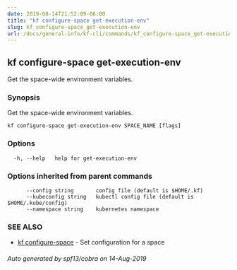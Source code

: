 ```yaml
---
date: 2019-08-14T21:52:09-06:00
title: "kf configure-space get-execution-env"
slug: kf_configure-space_get-execution-env
url: /docs/general-info/kf-cli/commands/kf_configure-space_get-execution-env/
---
```

## kf configure-space get-execution-env

Get the space-wide environment variables.

### Synopsis

Get the space-wide environment variables.

```
kf configure-space get-execution-env SPACE_NAME [flags]
```

### Options

```
  -h, --help   help for get-execution-env
```

### Options inherited from parent commands

```
      --config string       config file (default is $HOME/.kf)
      --kubeconfig string   kubectl config file (default is $HOME/.kube/config)
      --namespace string    kubernetes namespace
```

### SEE ALSO

* [kf configure-space](/docs/general-info/kf-cli/commands/kf_configure-space/)	 - Set configuration for a space

###### Auto generated by spf13/cobra on 14-Aug-2019
